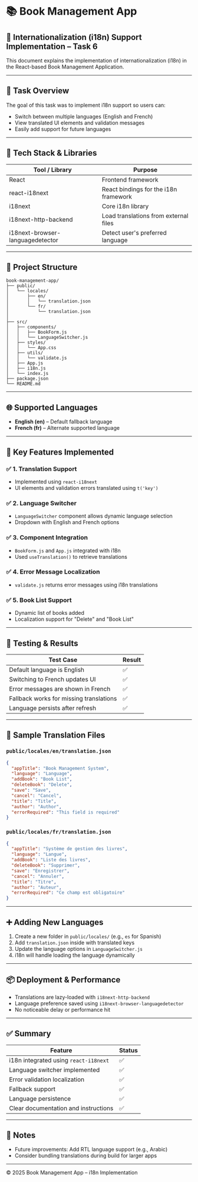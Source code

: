 # 📚 Book Management App

## 🚀 Internationalization (i18n) Support Implementation – Task 6

This document explains the implementation of internationalization (i18n) in the React-based Book Management Application.

---

## 🧩 Task Overview

The goal of this task was to implement i18n support so users can:

* Switch between multiple languages (English and French)
* View translated UI elements and validation messages
* Easily add support for future languages

---

## 🔧 Tech Stack & Libraries

| Tool / Library                   | Purpose                               |
| -------------------------------- | ------------------------------------- |
| React                            | Frontend framework                    |
| react-i18next                    | React bindings for the i18n framework |
| i18next                          | Core i18n library                     |
| i18next-http-backend             | Load translations from external files |
| i18next-browser-languagedetector | Detect user's preferred language      |

---

## 📁 Project Structure

```
book-management-app/
├── public/
│   └── locales/
│       ├── en/
│       │   └── translation.json
│       └── fr/
│           └── translation.json
│
├── src/
│   ├── components/
│   │   ├── BookForm.js
│   │   └── LanguageSwitcher.js
│   ├── styles/
│   │   └── App.css
│   ├── utils/
│   │   └── validate.js
│   ├── App.js
│   ├── i18n.js
│   └── index.js
├── package.json
└── README.md
```

---

## 🌐 Supported Languages

* **English (en)** – Default fallback language
* **French (fr)** – Alternate supported language

---

## 🧠 Key Features Implemented

### ✅ 1. Translation Support

* Implemented using `react-i18next`
* UI elements and validation errors translated using `t('key')`

### ✅ 2. Language Switcher

* `LanguageSwitcher` component allows dynamic language selection
* Dropdown with English and French options

### ✅ 3. Component Integration

* `BookForm.js` and `App.js` integrated with i18n
* Used `useTranslation()` to retrieve translations

### ✅ 4. Error Message Localization

* `validate.js` returns error messages using i18n translations

### ✅ 5. Book List Support

* Dynamic list of books added
* Localization support for "Delete" and "Book List"

---

## 🧪 Testing & Results

| Test Case                               | Result |
| --------------------------------------- | ------ |
| Default language is English             | ✅      |
| Switching to French updates UI          | ✅      |
| Error messages are shown in French      | ✅      |
| Fallback works for missing translations | ✅      |
| Language persists after refresh         | ✅      |

---

## 🧾 Sample Translation Files

### `public/locales/en/translation.json`

```json
{
  "appTitle": "Book Management System",
  "language": "Language",
  "addBook": "Book List",
  "deleteBook": "Delete",
  "save": "Save",
  "cancel": "Cancel",
  "title": "Title",
  "author": "Author",
  "errorRequired": "This field is required"
}
```

### `public/locales/fr/translation.json`

```json
{
  "appTitle": "Système de gestion des livres",
  "language": "Langue",
  "addBook": "Liste des livres",
  "deleteBook": "Supprimer",
  "save": "Enregistrer",
  "cancel": "Annuler",
  "title": "Titre",
  "author": "Auteur",
  "errorRequired": "Ce champ est obligatoire"
}
```

---

## ➕ Adding New Languages

1. Create a new folder in `public/locales/` (e.g., `es` for Spanish)
2. Add `translation.json` inside with translated keys
3. Update the language options in `LanguageSwitcher.js`
4. i18n will handle loading the language dynamically

---

## 📦 Deployment & Performance

* Translations are lazy-loaded with `i18next-http-backend`
* Language preference saved using `i18next-browser-languagedetector`
* No noticeable delay or performance hit

---

## ✅ Summary

| Feature                               | Status |
| ------------------------------------- | ------ |
| i18n integrated using `react-i18next` | ✅      |
| Language switcher implemented         | ✅      |
| Error validation localization         | ✅      |
| Fallback support                      | ✅      |
| Language persistence                  | ✅      |
| Clear documentation and instructions  | ✅      |

---

## 📌 Notes

* Future improvements: Add RTL language support (e.g., Arabic)
* Consider bundling translations during build for larger apps

---

© 2025 Book Management App – i18n Implementation
